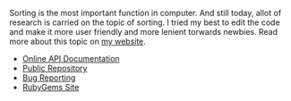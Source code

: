 
Sorting is the most important function in computer. And still today, allot of research is carried on the topic of sorting. I tried my best to edit the code and make it more user friendly and more lenient torwards newbies. Read more about this topic on [my website](http://www.getyourcouponcodes.com/).

* [Online API Documentation](http://rdoc.info/github/apeiros/sorting/)
* [Public Repository](https://github.com/apeiros/sorting)
* [Bug Reporting](https://github.com/apeiros/sorting/issues)
* [RubyGems Site](https://rubygems.org/gems/sorting)


